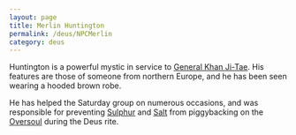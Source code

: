 ```yaml
---
layout: page
title: Merlin Huntington
permalink: /deus/NPCMerlin
category: deus
---
```

Huntington is a powerful mystic in service to [General Khan Ji-Tae](NPCKhan). His features are those of someone from northern Europe, and he has been seen wearing a hooded brown robe.

He has helped the Saturday group on numerous occasions, and was responsible for preventing [Sulphur](NPCSulphur) and [Salt](NPCSalt) from piggybacking on the [Oversoul](NPCOversoul) during the Deus rite.
